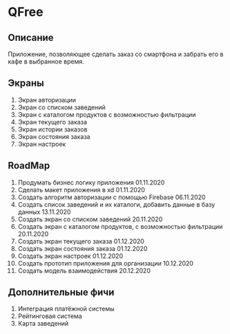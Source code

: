# QFree
## Описание
Приложение, позволяющее сделать заказ со смартфона и забрать его в кафе в выбранное время.

## Экраны
1. Экран авторизации
2. Экран со списком заведений
3. Экран с каталогом продуктов с возможностью фильтрации
4. Экран текущего заказа
5. Экран истории заказов
6. Экран состояния заказа
7. Экран настроек

## RoadMap
1. Продумать бизнес логику приложения 01.11.2020
2. Сделать макет приложения в xd 01.11.2020 
3. Создать алгоритм авторизации с помощью Firebase 06.11.2020
4. Создать список заведений и их каталоги, добавить данные в базу данных 13.11.2020
5. Cоздать экран со списком заведений 20.11.2020
6. Cоздать экран с каталогом продуктов, с возможностью фильтрации 20.11.2020
7. Cоздать экран текущего заказа 01.12.2020
8. Создать экран состояния заказа 01.12.2020
9. Создать экран настроек 01.12.2020
10. Создать прототип приложения для организации 10.12.2020
11. Создать модель взаимодействия 20.12.2020

## Дополнительные фичи
1. Интеграция платёжной системы
2. Рейтинговая система
3. Карта заведений
